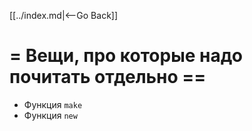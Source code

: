 [[../index.md|<--Go Back]]

# = Вещи, про которые надо почитать отдельно ==

* Функция `make`
* Функция `new`
